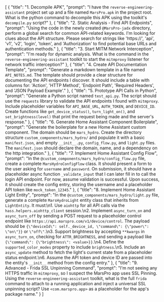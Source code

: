 [
  {
    "title": "1. Decompile APK",
    "prompt": "I have the `reverse-engineering-assistant` project set up and a file named `MarsPro.apk` in the project root. What is the python command to decompile this APK using the toolkit's `decompile.py` script?"
  },
  {
    "title": "2. Static Analysis - Find API Endpoints",
    "prompt": "Using the code in the newly created `@MarsPro-jadx` directory, perform a global search for common API-related keywords. I'm looking for clues about the API structure. Please search for strings like 'https://', 'api', 'v1', 'v2', 'login', 'token', and 'Authorization' to find potential base URLs and authentication methods."
  },
  {
    "title": "3. Start MITM Network Interception",
    "prompt": "I'm ready for dynamic analysis. What is the command in the `reverse-engineering-assistant` toolkit to start the `mitmproxy` listener for network traffic interception?"
  },
  {
    "title": "4. Create API Documentation Template",
    "prompt": "Generate a markdown template in a file named `API_NOTES.md`. The template should provide a clear structure for documenting the API endpoints I discover. It should include a table with columns for: 'Action', 'HTTP Method', 'Endpoint Path', 'Required Headers', and 'JSON Payload Example'."
  },
  {
    "title": "5. Prototype API Calls in Python",
    "prompt": "Generate a Python script named `test_api.py`. The script should use the `requests` library to validate the API endpoints I found with `mitmproxy`. Include placeholder variables for `API_BASE_URL`, `AUTH_TOKEN`, and `DEVICE_ID`. Create functions like `get_device_status()`, `turn_light_on()`, and `set_brightness(level)` that print the request being made and the server's response."
  },
  {
    "title": "6. Generate Home Assistant Component Boilerplate",
    "prompt": "Generate the boilerplate for a new Home Assistant custom component. The domain should be `mars_hydro`. Create the directory structure `custom_components/mars_hydro/` and populate it with a basic `manifest.json`, and empty `__init__.py`, `config_flow.py`, and `light.py` files. The `manifest.json` should declare the domain, name, and a dependency on the http integration."
  },
  {
    "title": "7. Implement Home Assistant Config Flow",
    "prompt": "In the `@custom_components/mars_hydro/config_flow.py` file, create a complete `MarsHydroConfigFlow` class. It should present a form to the user asking for `username` and `password`. On submission, it should have a placeholder async function `_validate_input` that I can later fill in to call the login API endpoint. For now, assume validation is successful. Upon success, it should create the config entry, storing the username and a placeholder API token like `mock_token_12345`."
  },
  {
    "title": "8. Implement Home Assistant Light Entity",
    "prompt": "In the `@custom_components/mars_hydro/light.py` file, generate a complete `MarsHydroLight` entity class that inherits from `LightEntity`. It must:\n1. Use `aiohttp` for all API calls via the `hass.helpers.aiohttp_client` session.\n2. Implement `async_turn_on` and `async_turn_off` by sending a POST request to a placeholder control endpoint like `https://api.marspro.com/v1/device/control`. The payload should be `{\"deviceId\": self._device_id, \"command\": {\"power\": \"on\"}}` or `\"off\"`.\n3. Support brightness by accepting `**kwargs` in `async_turn_on`, checking for `ATTR_BRIGHTNESS`, and sending a payload like `{\"command\": {\"brightness\": <value>}}`.\n4. Define the `supported_color_modes` property to include `brightness`.\n5. Include an `async_update` method to fetch the light's current state from a placeholder status endpoint.\n6. Assume the API token and device ID are passed into the entity's `__init__` method from the config entry."
  },
  {
    "title": "9. Advanced - Frida SSL Unpinning Command",
    "prompt": "I'm not seeing any HTTPS traffic in `mitmproxy`, so I suspect the MarsPro app uses SSL Pinning. Using the `reverse-engineering-assistant` toolkit, what is the full `frida` command to attach to a running application and inject a universal SSL unpinning script? Use `<com.marspro.app>` as a placeholder for the app's package name."
  }
]